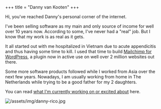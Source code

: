 +++
title = "Danny van Kooten"
+++

Hi, you've reached Danny's personal corner of the internet.

I've been selling software as my main and only source of income for well over 10 years now. According to some, I've never had a "real" job. But I know that my work is as real as it gets.

It all started out with me hospitalized in Vietnam due to acute appendicitis and thus having some time to kill. I used that time to build <a href="https://www.mc4wp.com/">Mailchimp for WordPress</a>, a plugin now in active use on well over 2 million websites out there.

Some more software products followed while I worked from Asia over the next few years. Nowadays, I am usually working from home in The Netherlands while trying to be a good father for my 2 daughters.

You can read <a href="/now">what I'm currently working on or excited about</a> here.

![/assets/img/danny-rico.jpg](/img/danny-rico.jpg)